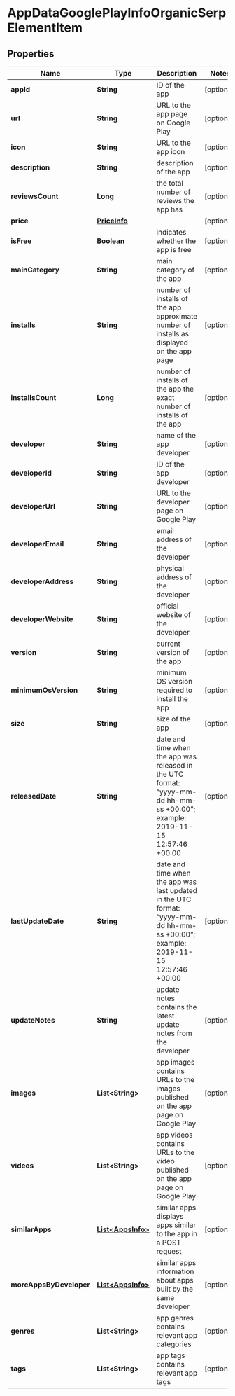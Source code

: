 

# AppDataGooglePlayInfoOrganicSerpElementItem


## Properties

| Name | Type | Description | Notes |
|------------ | ------------- | ------------- | -------------|
|**appId** | **String** | ID of the app |  [optional] |
|**url** | **String** | URL to the app page on Google Play |  [optional] |
|**icon** | **String** | URL to the app icon |  [optional] |
|**description** | **String** | description of the app |  [optional] |
|**reviewsCount** | **Long** | the total number of reviews the app has |  [optional] |
|**price** | [**PriceInfo**](PriceInfo.md) |  |  [optional] |
|**isFree** | **Boolean** | indicates whether the app is free |  [optional] |
|**mainCategory** | **String** | main category of the app |  [optional] |
|**installs** | **String** | number of installs of the app approximate number of installs as displayed on the app page |  [optional] |
|**installsCount** | **Long** | number of installs of the app the exact number of installs of the app |  [optional] |
|**developer** | **String** | name of the app developer |  [optional] |
|**developerId** | **String** | ID of the app developer |  [optional] |
|**developerUrl** | **String** | URL to the developer page on Google Play |  [optional] |
|**developerEmail** | **String** | email address of the developer |  [optional] |
|**developerAddress** | **String** | physical address of the developer |  [optional] |
|**developerWebsite** | **String** | official website of the developer |  [optional] |
|**version** | **String** | current version of the app |  [optional] |
|**minimumOsVersion** | **String** | minimum OS version required to install the app |  [optional] |
|**size** | **String** | size of the app |  [optional] |
|**releasedDate** | **String** | date and time when the app was released in the UTC format: “yyyy-mm-dd hh-mm-ss +00:00”; example: 2019-11-15 12:57:46 +00:00 |  [optional] |
|**lastUpdateDate** | **String** | date and time when the app was last updated in the UTC format: “yyyy-mm-dd hh-mm-ss +00:00”; example: 2019-11-15 12:57:46 +00:00 |  [optional] |
|**updateNotes** | **String** | update notes contains the latest update notes from the developer |  [optional] |
|**images** | **List&lt;String&gt;** | app images contains URLs to the images published on the app page on Google Play |  [optional] |
|**videos** | **List&lt;String&gt;** | app videos contains URLs to the video published on the app page on Google Play |  [optional] |
|**similarApps** | [**List&lt;AppsInfo&gt;**](AppsInfo.md) | similar apps displays apps similar to the app in a POST request |  [optional] |
|**moreAppsByDeveloper** | [**List&lt;AppsInfo&gt;**](AppsInfo.md) | similar apps information about apps built by the same developer |  [optional] |
|**genres** | **List&lt;String&gt;** | app genres contains relevant app categories |  [optional] |
|**tags** | **List&lt;String&gt;** | app tags contains relevant app tags |  [optional] |



